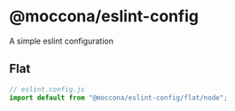 # @moccona/eslint-config

A simple eslint configuration

## Flat

```js
// eslint.config.js
import default from "@moccona/eslint-config/flat/node";
```
